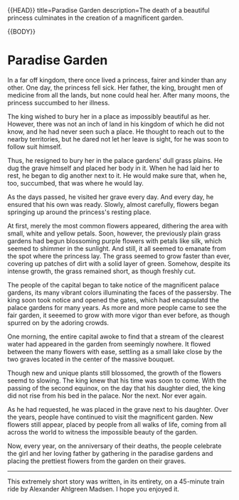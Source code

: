 {{HEAD}}
title=Paradise Garden
description=The death of a beautiful princess culminates in the creation of a magnificent garden.

{{BODY}}

# Paradise Garden

In a far off kingdom, there once lived a princess, fairer and kinder than any other. One day, the princess fell sick. Her father, the king, brought men of medicine from all the lands, but none could heal her. After many moons, the princess succumbed to her illness.

The king wished to bury her in a place as impossibly beautiful as her. However, there was not an inch of land in his kingdom of which he did not know, and he had never seen such a place. He thought to reach out to the nearby territories, but he dared not let her leave is sight, for he was soon to follow suit himself.

Thus, he resigned to bury her in the palace gardens' dull grass plains. He dug the grave himself and placed her body in it. When he had laid her to rest, he began to dig another next to it. He would make sure that, when he, too, succumbed, that was where he would lay.

As the days passed, he visited her grave every day. And every day, he ensured that his own was ready. Slowly, almost carefully, flowers began springing up around the princess's resting place.

At first, merely the most common flowers appeared, dithering the area with small, white and yellow petals. Soon, however, the previously plain grass gardens had begun blossoming purple flowers with petals like silk, which seemed to shimmer in the sunlight. And still, it all seemed to emanate from the spot where the princess lay. The grass seemed to grow faster than ever, covering up patches of dirt with a solid layer of green. Somehow, despite its intense growth, the grass remained short, as though freshly cut.

The people of the capital began to take notice of the magnificent palace gardens, its many vibrant colors illuminating the faces of the passersby. The king soon took notice and opened the gates, which had encapsulatd the palace gardens for many years. As more and more people came to see the fair garden, it seeemed to grow with more vigor than ever before, as though spurred on by the adoring crowds.

One morning, the entire capital awoke to find that a stream of the clearest water had appeared in the garden from seemingly nowhere. It flowed between the many flowers with ease, settling as a small lake close by the two graves located in the center of the massive bouquet.

Though new and unique plants still blossomed, the growth of the flowers seemd to slowing. The king knew that his time was soon to come. With the passing of the second equinox, on the day that his daughter died, the king did not rise from his bed in the palace. Nor the next. Nor ever again.

As he had requested, he was placed in the grave next to his daughter. Over the years, people have continued to visit the magnificent garden. New flowers still appear, placed by people from all walks of life, coming from all across the world to witness the impossible beauty of the garden.

Now, every year, on the anniversary of their deaths, the people celebrate the girl and her loving father by gathering in the paradise gardens and placing the prettiest flowers from the garden on their graves.

---

This extremely short story was written, in its entirety, on a 45-minute train ride by Alexander Ahlgreen Madsen. I hope you enjoyed it.
